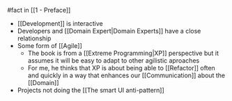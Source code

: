 #fact in [[1 - Preface]]

- [[Development]] is interactive
- Developers and [[Domain Expert|Domain Experts]] have a close relationship
- Some form of [[Agile]]
	- The book is from a [[Extreme Programming|XP]] perspective but it assumes it will be easy to adapt to other agilistic aproaches
	- For me, he thinks that XP is about being able to [[Refactor]] often and quickly in a way that enhances our [[Communication]] about the [[Domain]]
- Projects not doing the [[The smart UI anti-pattern]]
